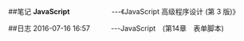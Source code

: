 ##笔记
**JavaScript**　　　　　　---《JavaScript 高级程序设计 (第 3 版)》

##日志
2016-07-16 16:57　　　---JavaScript　(第14章　表单脚本)